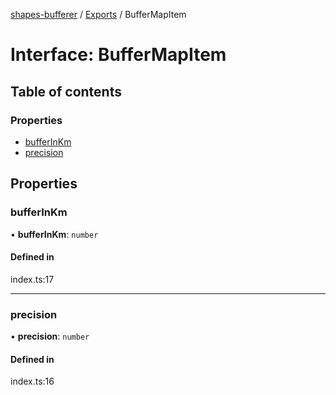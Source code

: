 [shapes-bufferer](../README.md) / [Exports](../modules.md) / BufferMapItem

# Interface: BufferMapItem

## Table of contents

### Properties

- [bufferInKm](BufferMapItem.md#bufferinkm)
- [precision](BufferMapItem.md#precision)

## Properties

### bufferInKm

• **bufferInKm**: `number`

#### Defined in

index.ts:17

___

### precision

• **precision**: `number`

#### Defined in

index.ts:16
